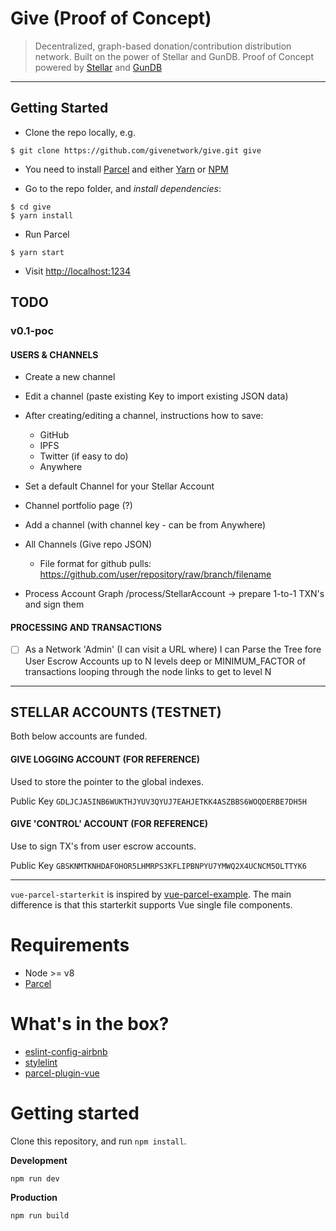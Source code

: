 # Give (Proof of Concept)

> Decentralized, graph-based donation/contribution distribution network. Built on the power of Stellar and GunDB. Proof of Concept powered by [Stellar](https://stellar.org) and [GunDB](http://gun.js.org/)


---

## Getting Started

* Clone the repo locally, e.g.
```
$ git clone https://github.com/givenetwork/give.git give
```

* You need to install [Parcel](https://parceljs.org/getting_started.html) and either [Yarn](https://yarnpkg.com/lang/en/) or [NPM](https://www.npmjs.com/)

* Go to the repo folder, and _install dependencies_:
```
$ cd give
$ yarn install
```

* Run Parcel
```
$ yarn start
```

* Visit [http://localhost:1234](http://localhost:1234)


## TODO

### v0.1-poc

#### USERS & CHANNELS

- Create a new channel
- Edit a channel (paste existing Key to import existing JSON data)
- After creating/editing a channel, instructions how to save:
  - GitHub
  - IPFS
  - Twitter (if easy to do)
  - Anywhere
- Set a default Channel for your Stellar Account

- Channel portfolio page (?)
- Add a channel (with channel key - can be from Anywhere)

- All Channels (Give repo JSON)
  - File format for github pulls: https://github.com/user/repository/raw/branch/filename

- Process Account Graph /process/StellarAccount -> prepare 1-to-1 TXN's and sign them


#### PROCESSING AND TRANSACTIONS

- [ ] As a Network 'Admin' (I can visit a URL where) I can Parse the Tree fore User Escrow Accounts up to N levels deep or MINIMUM_FACTOR of transactions looping through the node links to get to level N


----


## STELLAR ACCOUNTS (TESTNET)

Both below accounts are funded.

#### GIVE LOGGING ACCOUNT (FOR REFERENCE)

Used to store the pointer to the global indexes.

Public Key	`GDLJCJA5INB6WUKTHJYUV3QYUJ7EAHJETKK4ASZBBS6WOQDERBE7DH5H`


#### GIVE 'CONTROL' ACCOUNT (FOR REFERENCE)

Use to sign TX's from user escrow accounts.

Public Key	`GBSKNMTKNHDAFOHOR5LHMRPS3KFLIPBNPYU7YMWQ2X4UCNCM5OLTTYK6`


---

`vue-parcel-starterkit` is inspired by [vue-parcel-example](https://github.com/rohitkrai03/vue-parcel-example).
The main difference is that this starterkit supports Vue single file components.

# Requirements

- Node >= v8
- [Parcel](https://parceljs.org)

# What's in the box?

- [eslint-config-airbnb](https://github.com/airbnb/javascript/tree/master/packages/eslint-config-airbnb)
- [stylelint](https://github.com/stylelint/stylelint)
- [parcel-plugin-vue](https://github.com/lc60005457/parcel-plugin-vue)

# Getting started

Clone this repository, and run `npm install`.

**Development**
```bash
npm run dev
```

**Production**
```bash
npm run build
```
